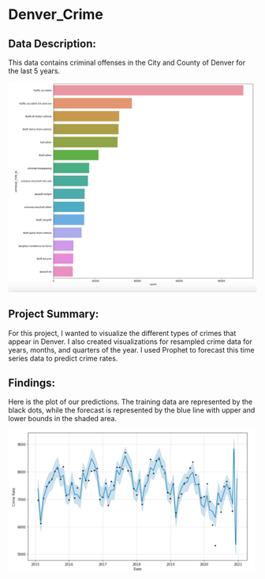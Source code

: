# Denver_Crime

## Data Description:
This data contains criminal offenses in the City and County of Denver for the last 5 years.

<img src="https://github.com/andrew-alarcon17/Denver_Crime/blob/main/DenverCrime_Vis/Crime_Types.png" width="600">

## Project Summary:
For this project, I wanted to visualize the different types of crimes that appear in Denver. I also created visualizations for resampled crime data for years, months, and quarters of the year.
I used Prophet to forecast this time series data to predict crime rates.

## Findings:
Here is the plot of our predictions. The training data are represented by the black dots, while the forecast is represented by the blue line with upper and lower bounds in the shaded area.


<img src="https://github.com/andrew-alarcon17/Denver_Crime/blob/main/DenverCrime_Vis/Preds.png" width="500">
